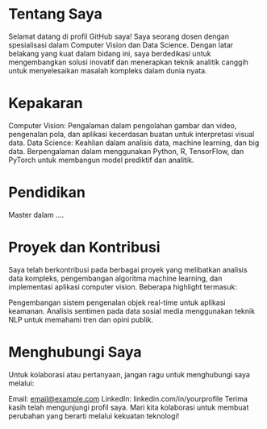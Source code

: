 # Tentang Saya
Selamat datang di profil GitHub saya! Saya seorang dosen dengan spesialisasi dalam Computer Vision dan Data Science. Dengan latar belakang yang kuat dalam bidang ini, saya berdedikasi untuk mengembangkan solusi inovatif dan menerapkan teknik analitik canggih untuk menyelesaikan masalah kompleks dalam dunia nyata.

# Kepakaran
Computer Vision: Pengalaman dalam pengolahan gambar dan video, pengenalan pola, dan aplikasi kecerdasan buatan untuk interpretasi visual data.
Data Science: Keahlian dalam analisis data, machine learning, dan big data. Berpengalaman dalam menggunakan Python, R, TensorFlow, dan PyTorch untuk membangun model prediktif dan analitik.
# Pendidikan
Master dalam ....
# Proyek dan Kontribusi
Saya telah berkontribusi pada berbagai proyek yang melibatkan analisis data kompleks, pengembangan algoritma machine learning, dan implementasi aplikasi computer vision. Beberapa highlight termasuk:

Pengembangan sistem pengenalan objek real-time untuk aplikasi keamanan.
Analisis sentimen pada data sosial media menggunakan teknik NLP untuk memahami tren dan opini publik.
# Menghubungi Saya
Untuk kolaborasi atau pertanyaan, jangan ragu untuk menghubungi saya melalui:

Email: email@example.com
LinkedIn: linkedin.com/in/yourprofile
Terima kasih telah mengunjungi profil saya. Mari kita kolaborasi untuk membuat perubahan yang berarti melalui kekuatan teknologi!